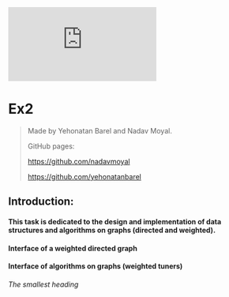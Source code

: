 ![This is an image](https://upload.wikimedia.org/wikipedia/commons/e/e2/Ariel_University_Logo.pdf)


# Ex2
>Made by Yehonatan Barel and Nadav Moyal.
>
>GitHub pages: 
>
>https://github.com/nadavmoyal
>
>https://github.com/yehonatanbarel    

## Introduction:
####  This task is dedicated to the design and implementation of data structures and algorithms on graphs (directed and weighted).

#### Interface of a weighted directed graph
#### Interface of algorithms on graphs (weighted tuners)
###### The smallest heading
